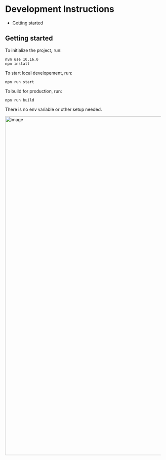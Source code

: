 # Development Instructions
- [Getting started](#getting-started)

## Getting started

To initialize the project, run:

```
nvm use 10.16.0
npm install
```

To start local developement, run:

```
npm run start
```

To build for production, run:

```
npm run build
```

There is no env variable or other setup needed.

<img width="1096" alt="image" src="https://user-images.githubusercontent.com/64153133/206353902-c2c0963d-3df0-49ea-b331-a45f139690ef.png">
